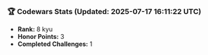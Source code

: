 ### 🏆 Codewars Stats (Updated: 2025-07-17 16:11:22 UTC)

- **Rank:** 8 kyu
- **Honor Points:** 3
- **Completed Challenges:** 1
